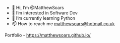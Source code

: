 - 👋 Hi, I’m @MatthewSoars
- 👀 I’m interested in Software Dev
- 🌱 I’m currently learning Python
- 📫 How to reach me matthewsoars@hotmail.co.uk

Portfolio - https://matthewsoars.github.io/

<!---
MatthewSoars/MatthewSoars is a ✨ special ✨ repository because its `README.md` (this file) appears on your GitHub profile.
You can click the Preview link to take a look at your changes.
--->
